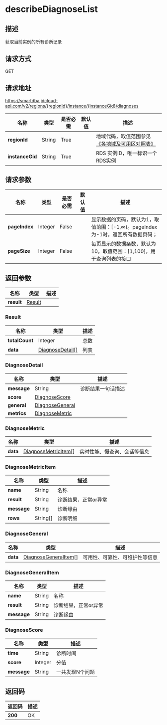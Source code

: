 # describeDiagnoseList


## 描述
获取当前实例的所有诊断记录

## 请求方式
GET

## 请求地址
https://smartdba.jdcloud-api.com/v2/regions/{regionId}/instance/{instanceGid}/diagnoses

|名称|类型|是否必需|默认值|描述|
|---|---|---|---|---|
|**regionId**|String|True| |地域代码，取值范围参见[《各地域及可用区对照表》](../Enum-Definitions/Regions-AZ.md)|
|**instanceGid**|String|True| |RDS 实例ID，唯一标识一个RDS实例|

## 请求参数
|名称|类型|是否必需|默认值|描述|
|---|---|---|---|---|
|**pageIndex**|Integer|False| |显示数据的页码，默认为1，取值范围：[-1,∞)。pageIndex 为-1时，返回所有数据页码；|
|**pageSize**|Integer|False| |每页显示的数据条数，默认为10，取值范围：[1,100]，用于查询列表的接口|


## 返回参数
|名称|类型|描述|
|---|---|---|
|**result**|[Result](#result)| |

### <div id="Result">Result</div>
|名称|类型|描述|
|---|---|---|
|**totalCount**|Integer|总数|
|**data**|[DiagnoseDetail[]](#diagnosedetail)|列表|
### <div id="DiagnoseDetail">DiagnoseDetail</div>
|名称|类型|描述|
|---|---|---|
|**message**|String|诊断结果一句话描述|
|**score**|[DiagnoseScore](#diagnosescore)| |
|**general**|[DiagnoseGeneral](#diagnosegeneral)| |
|**metrics**|[DiagnoseMetric](#diagnosemetric)| |
### <div id="DiagnoseMetric">DiagnoseMetric</div>
|名称|类型|描述|
|---|---|---|
|**data**|[DiagnoseMetricItem[]](#diagnosemetricitem)|实时性能、慢查询、会话等信息|
### <div id="DiagnoseMetricItem">DiagnoseMetricItem</div>
|名称|类型|描述|
|---|---|---|
|**name**|String|名称|
|**result**|String|诊断结果，正常or异常|
|**message**|String|诊断缘由|
|**rows**|String[]|诊断明细|
### <div id="DiagnoseGeneral">DiagnoseGeneral</div>
|名称|类型|描述|
|---|---|---|
|**data**|[DiagnoseGeneralItem[]](#diagnosegeneralitem)|可用性、可靠性、可维护性等信息|
### <div id="DiagnoseGeneralItem">DiagnoseGeneralItem</div>
|名称|类型|描述|
|---|---|---|
|**name**|String|名称|
|**result**|String|诊断结果，正常or异常|
|**message**|String|诊断缘由|
### <div id="DiagnoseScore">DiagnoseScore</div>
|名称|类型|描述|
|---|---|---|
|**time**|String|诊断时间|
|**score**|Integer|分值|
|**message**|String|一共发现N个问题|

## 返回码
|返回码|描述|
|---|---|
|**200**|OK|
